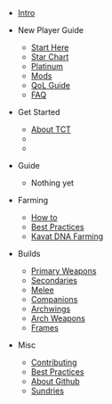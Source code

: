 <!-- _navbar.md -->

* [Intro](intro.md)

* New Player Guide
  * [Start Here](new-player-guide/start-here.md "Start here")
  * [Star Chart](new-player-guide/star-chart.md "Just finish it tenno")
  * [Platinum](new-player-guide/platinum.md "Don't buy anything to start")
  * [Mods](new-player-guide/mods.md "How to mods")
  * [QoL Guide](new-player-guide/qol.md "Quality of life guide")
  * [FAQ](new-player-guide/faq.md "Quality of life guide")

* Get Started
  * [About TCT](get-started/about)
  * []()
  * []()

* Guide
  * Nothing yet

* Farming
  * [How to](farming/how-to.md)
  * [Best Practices](farming/best-practices.md)
  * [Kavat DNA Farming](farming/kavat-dna.md)
* Builds
  * [Primary Weapons](builds/primary-weapons.md)
  * [Secondaries](builds/secondaries/readme.md)
  * [Melee](builds/melee/readme.md)
  * [Companions](builds/companions/readme.md)
  * [Archwings](builds/archwings/readme.md)
  * [Arch Weapons](builds/arch-weapons/readme.md)
  * [Frames](builds/frames.md)

* Misc
  * [Contributing](misc/how-to-edit.md)
  * [Best Practices](misc/best-practices.md)
  * [About Github](misc/github.md)
  * [Sundries](misc/misc.md)
